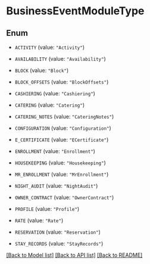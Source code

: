 # BusinessEventModuleType

## Enum


* `ACTIVITY` (value: `"Activity"`)

* `AVAILABILITY` (value: `"Availability"`)

* `BLOCK` (value: `"Block"`)

* `BLOCK_OFFSETS` (value: `"BlockOffsets"`)

* `CASHIERING` (value: `"Cashiering"`)

* `CATERING` (value: `"Catering"`)

* `CATERING_NOTES` (value: `"CateringNotes"`)

* `CONFIGURATION` (value: `"Configuration"`)

* `E_CERTIFICATE` (value: `"ECertificate"`)

* `ENROLLMENT` (value: `"Enrollment"`)

* `HOUSEKEEPING` (value: `"Housekeeping"`)

* `MR_ENROLLMENT` (value: `"MrEnrollment"`)

* `NIGHT_AUDIT` (value: `"NightAudit"`)

* `OWNER_CONTRACT` (value: `"OwnerContract"`)

* `PROFILE` (value: `"Profile"`)

* `RATE` (value: `"Rate"`)

* `RESERVATION` (value: `"Reservation"`)

* `STAY_RECORDS` (value: `"StayRecords"`)


[[Back to Model list]](../README.md#documentation-for-models) [[Back to API list]](../README.md#documentation-for-api-endpoints) [[Back to README]](../README.md)


